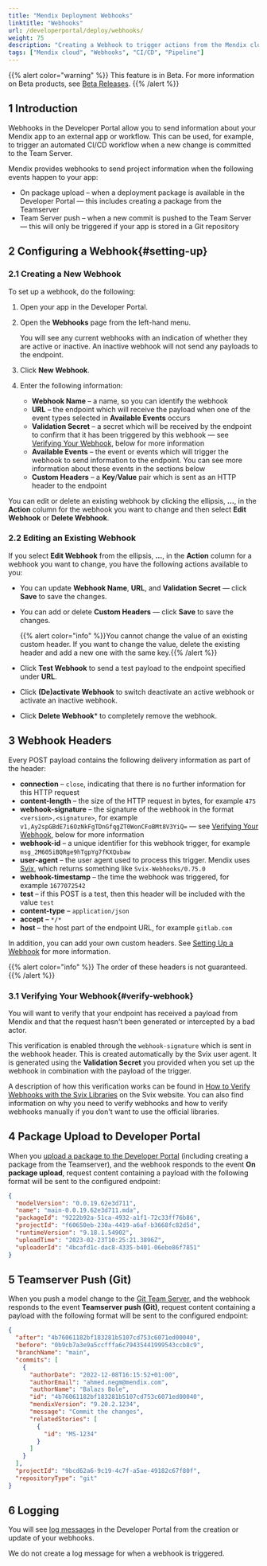 ```yaml
---
title: "Mendix Deployment Webhooks"
linktitle: "Webhooks"
url: /developerportal/deploy/webhooks/
weight: 75
description: "Creating a Webhook to trigger actions from the Mendix cloud"
tags: ["Mendix cloud", "Webhooks", "CI/CD", "Pipeline"]
---
```


{{% alert color="warning" %}}
This feature is in Beta. For more information on Beta products, see [Beta Releases](/releasenotes/beta-features/).
{{% /alert %}}

## 1 Introduction

Webhooks in the Developer Portal allow you to send information about your Mendix app to an external app or workflow. This can be used, for example, to trigger an automated CI/CD workflow when a new change is committed to the Team Server.

Mendix provides webhooks to send project information when the following events happen to your app:

* On package upload – when a deployment package is available in the Developer Portal — this includes creating a package from the Teamserver
* Team Server push – when a new commit is pushed to the Team Server — this will only be triggered if your app is stored in a Git repository

## 2 Configuring a Webhook{#setting-up}

### 2.1 Creating a New Webhook

To set up a webhook, do the following:

1. Open your app in the Developer Portal.
1. Open the **Webhooks** page from the left-hand menu.

    You will see any current webhooks with an indication of whether they are active or inactive. An inactive webhook will not send any payloads to the endpoint.

1. Click **New Webhook**.
1. Enter the following information:
    * **Webhook Name** – a name, so you can identify the webhook
    * **URL** – the endpoint which will receive the payload when one of the event types selected in **Available Events** occurs
    * **Validation Secret** – a secret which will be received by the endpoint to confirm that it has been triggered by this webhook — see [Verifying Your Webhook](#verify-webhook), below for more information
    * **Available Events** – the event or events which will trigger the webhook to send information to the endpoint. You can see more information about these events in the sections below
    * **Custom Headers** – a **Key**/**Value** pair which is sent as an HTTP header to the endpoint

You can edit or delete an existing webhook by clicking the ellipsis, **…**, in the **Action** column for the webhook you want to change and then select **Edit Webhook** or **Delete Webhook**.

### 2.2 Editing an Existing Webhook

If you select **Edit Webhook** from the ellipsis, **…**, in the **Action** column for a webhook you want to change, you have the following actions available to you:

* You can update **Webhook Name**, **URL**, and **Validation Secret** — click **Save** to save the changes.
* You can add or delete **Custom Headers** — click **Save** to save the changes.

    {{% alert color="info" %}}You cannot change the value of an existing custom header. If you want to change the value, delete the existing header and add a new one with the same key.{{% /alert %}}

* Click **Test Webhook** to send a test payload to the endpoint specified under **URL**.
* Click **(De)activate Webhook** to switch deactivate an active webhook or activate an inactive webhook.
* Click **Delete Webhook*** to completely remove the webhook.

## 3 Webhook Headers

Every POST payload contains the following delivery information as part of the header:

* **connection** – `close`, indicating that there is no further information for this HTTP request
* **content-length** – the size of the HTTP request in bytes, for example `475`
* **webhook-signature** – the signature of the webhook in the format `<version>,<signature>`, for example `v1,Ay2spGBdE7i6OzNkFgTDnGfqgZT0WonCFoBMt8V3YiQ=` — see [Verifying Your Webhook](#verify-webhook), below for more information
* **webhook-id** – a unique identifier for this webhook trigger, for example `msg_2M605iBQRge9hTgpYg7fKXQubaw`
* **user-agent** – the user agent used to process this trigger. Mendix uses [Svix](https://www.svix.com/), which returns something like `Svix-Webhooks/0.75.0`
* **webhook-timestamp** – the time the webhook was triggered, for example `1677072542`
* **test** – if this POST is a test, then this header will be included with the value `test`
* **content-type** – `application/json`
* **accept** – `*/*`
* **host** – the host part of the endpoint URL, for example `gitlab.com`

In addition, you can add your own custom headers. See [Setting Up a Webhook](#setting-up) for more information.

{{% alert color="info" %}}
The order of these headers is not guaranteed.
{{% /alert %}}

### 3.1 Verifying Your Webhook{#verify-webhook}

You will want to verify that your endpoint has received a payload from Mendix and that the request hasn't been generated or intercepted by a bad actor. 

This verification is enabled through the `webhook-signature` which is sent in the webhook header. This is created automatically by the Svix user agent. It is generated using the **Validation Secret** you provided when you set up the webhook in combination with the payload of the trigger.

A description of how this verification works can be found in [How to Verify Webhooks with the Svix Libraries](https://docs.svix.com/receiving/verifying-payloads/how) on the Svix website. You can also find information on why you need to verify webhooks and how to verify webhooks manually if you don't want to use the official libraries.

## 4 Package Upload to Developer Portal

When you [upload a package to the Developer Portal](/developerportal/deploy/environments/#package-repository) (including creating a package from the Teamserver), and the webhook responds to the event **On package upload**, request content containing a payload with the following format will be sent to the configured endpoint:

```json {linenos=false}
{
  "modelVersion": "0.0.19.62e3d711",
  "name": "main-0.0.19.62e3d711.mda",
  "packageId": "9222b92a-51ca-4932-a1f1-72c33ff76b86",
  "projectId": "f60650eb-230a-4419-a6af-b3668fc82d5d",
  "runtimeVersion": "9.18.1.54902",
  "uploadTime": "2023-02-23T10:25:21.3896Z",
  "uploaderId": "4bcafd1c-dac8-4335-b401-06ebe86f7851"
}
```

## 5 Teamserver Push (Git)

When you push a model change to the [Git Team Server](/developerportal/collaborate/team-server/), and the webhook responds to the event **Teamserver push (Git)**, request content containing a payload with the following format will be sent to the configured endpoint:

```json {linenos=false}
{
  "after": "4b76061182bf183281b5107cd753c6071ed00040",
  "before": "0b9cb7a3e9a5ccfffa6c79435441999543ccb8c9",
  "branchName": "main",
  "commits": [
    {
      "authorDate": "2022-12-08T16:15:52+01:00",
      "authorEmail": "ahmed.negm@mendix.com",
      "authorName": "Balazs Bole",
      "id": "4b76061182bf183281b5107cd753c6071ed00040",
      "mendixVersion": "9.20.2.1234",
      "message": "Commit the changes",
      "relatedStories": [
        {
          "id": "MS-1234"
        }
      ]
    }
  ],
  "projectId": "9bcd62a6-9c19-4c7f-a5ae-49182c67f80f",
  "repositoryType": "git"
}
```

## 6 Logging

You will see [log messages](/developerportal/operate/logs/) in the Developer Portal from the creation or update of your webhooks.

We do not create a log message for when a webhook is triggered.
